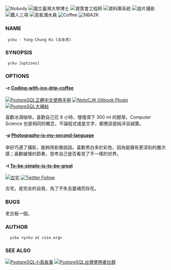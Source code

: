 ![Nobody](https://img.shields.io/badge/Nobody-台灣PostgreSQL使用者社群-blue.svg)
![國立臺灣大學博士](https://goo.gl/8B4Fz9)
![資策會工程師](https://img.shields.io/badge/Engineer-III-blue.svg)
![資料庫系統](https://img.shields.io/badge/Distributed-Database-orange.svg)
![底片攝影](https://img.shields.io/badge/Film-Love-red.svg)
![鐵人三項](https://img.shields.io/badge/Triathlon-Enjoy-brightgreen.svg)
![高氧潛水員](https://img.shields.io/badge/Enriched%20Air-Scuba-yellow.svg)
![Coffee](https://img.shields.io/badge/手沖咖啡-心情-brightgreen.svg)
![NBA2K](https://img.shields.io/badge/Point%20Guard-NBA2K-red.svg)

### NAME
     ycku - Yung-Chung Ku (古永忠)

### SYNOPSIS
     ycku [options]

### OPTIONS
#### -c [Coding-with-ice-drip-coffee](https://github.com/ycku/) 
[![PostgreSQL正體中文使用手冊](https://img.shields.io/badge/正體中文使用手冊-PostgreSQL-blue.svg)](https://www.gitbook.com/book/pgsql-tw/documents/details)
[![NotoCJK Gitbook Plugin](https://img.shields.io/badge/Noto%20CJK-GitBook%20Plugin-brightgreen.svg)](https://plugins.gitbook.com/plugin/notocjk)
[![PostgreSQL大補帖](https://img.shields.io/badge/大補帖-PostgreSQL-blue.svg)](https://github.com/pgsql-tw/docker)

喜歡冰滴咖啡。喜歡自己花 8 小時，慢慢滴下 300 ml 的醇厚。Computer Science 也是相同的概念，不論程式或是文字，都應該是純淬且誠實。
#### -p [Photography-is-my-second-language](https://www.flickr.com/people/pipergu/)
幸好巧遇了攝影，能夠用影像說話。喜歡黑白多於彩色，因為能擁有更深刻的層次感；喜歡緩慢的節奏，思考自己是否看見了不一樣的世界。
#### -t [To-be-simple-is-to-be-great](http://pipergu.blogspot.tw/)
[![古宅](https://img.shields.io/badge/%E5%8F%A4%E5%AE%85-Blogger-orange.svg)](http://pipergu.blogspot.tw/)
[![Twitter Follow](https://img.shields.io/twitter/follow/94ycku.svg?style=social&label=Follow)](https://twitter.com/94ycku)

古宅，是完全的自我，為了不失去靈魂而存在。

### BUGS
老古板一個。

### AUTHOR
      ycku <ycku at csie.org>

### SEE ALSO
[![PostgreSQL小島故事](https://img.shields.io/badge/小島故事-PostgreSQL-blue.svg)](https://pgsql-tw.github.io/island/)
[![PostgreSQL台灣使用者社群](https://img.shields.io/badge/台灣使用者社群-PostgreSQL-blue.svg)](https://pgsql-tw.github.io/)
